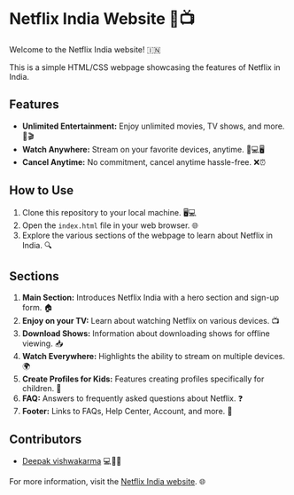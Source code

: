 # Netflix India Website 🎉📺

Welcome to the Netflix India website! 🇮🇳

This is a simple HTML/CSS webpage showcasing the features of Netflix in India.

## Features

- **Unlimited Entertainment:** Enjoy unlimited movies, TV shows, and more. 🍿🎬
- **Watch Anywhere:** Stream on your favorite devices, anytime. 📱💻🖥️
- **Cancel Anytime:** No commitment, cancel anytime hassle-free. ❌⏰

## How to Use

1. Clone this repository to your local machine. 🖥️💻
2. Open the `index.html` file in your web browser. 🌐
3. Explore the various sections of the webpage to learn about Netflix in India. 🔍

## Sections

1. **Main Section:** Introduces Netflix India with a hero section and sign-up form. 🏠
2. **Enjoy on your TV:** Learn about watching Netflix on various devices. 📺
3. **Download Shows:** Information about downloading shows for offline viewing. 📥
4. **Watch Everywhere:** Highlights the ability to stream on multiple devices. 🌍
5. **Create Profiles for Kids:** Features creating profiles specifically for children. 👶
6. **FAQ:** Answers to frequently asked questions about Netflix. ❓
7. **Footer:** Links to FAQs, Help Center, Account, and more. 📑

## Contributors

- [Deepak vishwakarma](https://github.com/DeepakScripter/HTML-CSS-JS-Explorer/tree/e6e697131efdaa9ce1adfc823d9a00657d9ad5a7/Netflix_clone%F0%9F%8E%AC) 💻🧑‍💼

For more information, visit the [Netflix India website](https://www.netflix.com/in/). 🌐
